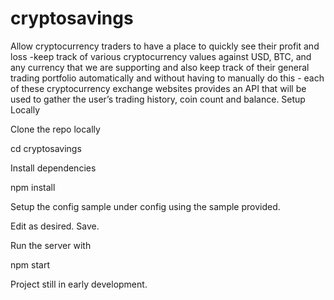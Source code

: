 # cryptosavings

Allow cryptocurrency traders to have a place to quickly see their profit and loss -keep track of various cryptocurrency values against USD, BTC, and any currency that we are supporting and also keep track of their general trading portfolio automatically and without having to manually do this - each of these cryptocurrency exchange websites provides an API that will be used to gather the user’s trading history, coin count and balance.
Setup Locally

Clone the repo locally 

cd cryptosavings

Install dependencies

npm install

Setup the config sample under config using the sample provided.

Edit as desired. Save.

Run the server with

npm start

Project still in early development.
